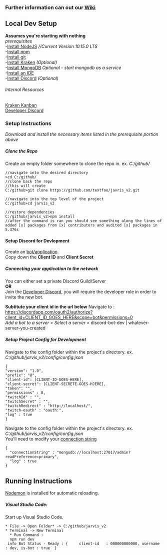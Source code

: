 ### Further information can out our [Wiki](https://github.com/textfoo/javris_v2/wiki/)

## Local Dev Setup     
**Assumes you're starting with nothing**    
*prerequisites*    
 -[Install NodeJS](https://nodejs.org/en/) *//Current Version 10.15.0 LTS*    
 -[Install npm](https://docs.npmjs.com/cli/install)    
 -[Install git](https://git-scm.com/downloads)    
 -[Install Kraken](https://app.gitkraken.com) *(Optional)*   
 -[Install MongoDB](https://www.mongodb.com/download-center/community) *Optional - start mongodb as a service*        
 -[Install an IDE](https://code.visualstudio.com)    
 -[Install Discord](https://discordapp.com/download) *(Optional)* 
###### Internal Resources   
 [Kraken Kanban](https://app.gitkraken.com/glo/board/XEpW1ZJoLwAPIu7A)    
 [Developer Discord](https://discord.gg/Ue8XBb7)    
 ### Setup Instructions    
 *Download and install the necessary items listed in the prerequisite portion above*    
 ##### Clone the Repo
 Create an empty folder somewhere to clone the repo in. 
 ex. *C:/github/*
 ```
 //navigate into the desired directory
 >cd C:/github/
 //clone back the repo 
 //this will create 
 C:/github>git clone https://github.com/textfoo/javris_v2.git
 
 //navigate into the top level of the project
 C:/github>cd jarvis_v2
 
 //restore dependencies 
 C:/github/jarvis_v2>npm install
 //after the command is ran you should see something along the lines of
 added [x] packages from [x] contributors and audited [x] packages in 5.376s 
 ```
  #### Setup Discord for Devlopment
  Create an [bot/application](https://discordapp.com/developers/applications).    
  Copy down the **Client ID** and **Client Secret**    
  
  ##### Connecting your application to the network
  You can either set a private Discord Guild/Server     
  **OR**      
  Join the [Developer Discord](https://discord.gg/Ue8XBb7), you will require the developer role in order to invite the new bot.   
  
  **Subtitute your client id in the url below**
  Navigate to : https://discordapp.com/oauth2/authorize?client_id=CLIENT_ID_GOES_HERE&scope=bot&permissions=0     
  *Add a bot to a server* > *Select a server* > discord-bot-dev | whatever-server-you-created    
  
  ##### Setup Project Config for Development
  Navigate to the config folder within the project's directory. ex. *C:/github/jarvis_v2/config/config.json*    
  ```
  {
  "version": "1.0",
  "prefix": "@",
  "client-id": [CLIENT-ID-GOES-HERE],
  "client-secret": [CLIENT-SECRETE-GOES-HJERE],
  "token": "",
  "permissions" : 8,
  "twitchId" : "", 
  "twitchSecret" : "",
  "twitchRedirect" : "http://localhost/",
  "twitch-oauth" : "oauth:", 
  "log" : true
  }
  ```
  Navigate to the config folder within the project's directory. ex. *C:/github/jarvis_v2/config/config.json*   
  You'll need to modify your [connection string](https://docs.mongodb.com/manual/reference/connection-string/)    
  ```
  {
    "connectionString" : "mongodb://localhost:27017/admin?readPreference=primary",
    "log" : true
  }
  ```
  
  ## Running Instructions     
  [Nodemon](https://nodemon.io/) is installed for automatic reloading.  
  ##### Visual Studio Code:    
   Start up Visual Studio Code.   
   
    * File -> Open Folder* -> C:/github/jarvis_v2   
    * Terminal -> New Terminal  
      * Run Command :  
      npm run dev          
     info Bot Status - Ready : {     client-id   : 000000000000, username : dev, is-bot : true  }
  
  
